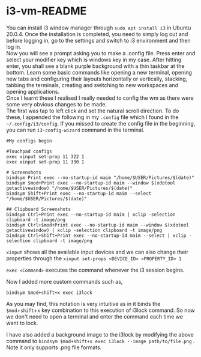 # i3-vm-README

You can install i3 window manager through `sudo apt install i3` in Ubuntu 20.0.4.
Once the installation is completed, you need to simply log out and before logging in, go to the settings and switch to i3 environment and then log in.  
Now you will see a prompt asking you to make a .config file. Press enter and select your modifier key which is windows key in my case.
After hitting enter, you shall see a blank purple background with a thin taskbar at the bottom.
Learn some basic commands like opening a new terminal, opening new tabs and configuring their layouts horizontally or vertically, stacking, tabbing the terminals, creating and switching to new workspaces and opening applications.  
Once I learnt these I realised I really needed to config the wm as there were some very obvious changes to be made.  
The first was tap to left click and set the natural scroll direction. To do these, I appended the following in my `.config` file which I found in the `~/.config/i3/config`. If you missed to create the config file in the beginning, you can run `i3-config-wizard` command in the terminal.  

```
#My configs begin

#Touchpad configs
exec xinput set-prop 11 322 1
exec xinput set-prop 11 330 1

# Screenshots
bindsym Print exec --no-startup-id maim "/home/$USER/Pictures/$(date)"
bindsym $mod+Print exec --no-startup-id maim --window $(xdotool getactivewindow) "/home/$USER/Pictures/$(date)"
bindsym Shift+Print exec --no-startup-id maim --select "/home/$USER/Pictures/$(date)"

## Clipboard Screenshots
bindsym Ctrl+Print exec --no-startup-id maim | xclip -selection clipboard -t image/png
bindsym Ctrl+$mod+Print exec --no-startup-id maim --window $(xdotool getactivewindow) | xclip -selection clipboard -t image/png
bindsym Ctrl+Shift+Print exec --no-startup-id maim --select | xclip -selection clipboard -t image/png

```

`xinput` shows all the available input devices and we can also change their properties through the `xinput set-props <DEVICE_ID> <PROPERTY_ID> 1`  

`exec <Command>` executes the command whenever the i3 session begins.  

Now I added more custom commands such as,
```
bindsym $mod+shift+x exec i3lock
```

As you may find, this notation is very intuitive as in it binds the `$mod`+`shift`+`x` key combination to this execution of i3lock command. So now we don't need to open a terminal and enter the command each time we want to lock.

I have also added a background image to the i3lock by modifying the above command to `bindsym $mod+shift+x exec i3lock --image path/to/file.png` . Note it only supports .png file formats.
